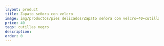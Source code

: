 ```yaml
---
layout: product
title: Zapato señora con velcro
image: img/productos/pies delicados/Zapato señora con velcro=40=cutillas negro.webp
price: 40
tags: cutillas negro
description: 
order: 0
---
```


